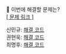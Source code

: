 👻 이번에 해결할 문제는? <br>
[[ 문제 링크 ]](https://school.programmers.co.kr/learn/courses/30/lessons/72410)

신민규: [해결 코드]() <br>
권현욱: [해결 코드]() <br>
최명후: [해결 코드]()
